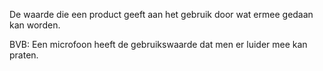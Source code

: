 De waarde die een product geeft aan het gebruik door wat ermee gedaan kan worden. 

BVB: Een microfoon heeft de gebruikswaarde dat men er luider mee kan praten.